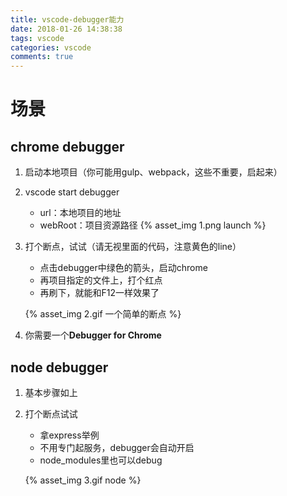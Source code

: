 ```yaml
---
title: vscode-debugger能力
date: 2018-01-26 14:38:38
tags: vscode
categories: vscode
comments: true
---
```


# 场景
## chrome debugger
1. 启动本地项目（你可能用gulp、webpack，这些不重要，启起来）
2. vscode start debugger
    - url：本地项目的地址
    - webRoot：项目资源路径
{% asset_img 1.png launch %}
3. 打个断点，试试（请无视里面的代码，注意黄色的line）
    - 点击debugger中绿色的箭头，启动chrome
    - 再项目指定的文件上，打个红点
    - 再刷下，就能和F12一样效果了

    {% asset_img 2.gif 一个简单的断点 %}

4. 你需要一个**Debugger for Chrome**

## node debugger
1. 基本步骤如上
2. 打个断点试试
    - 拿express举例
    - 不用专门起服务，debugger会自动开启
    - node_modules里也可以debug
    
    {% asset_img 3.gif node %}
